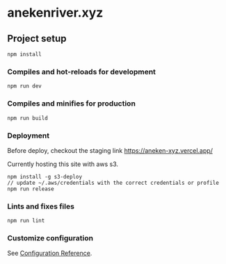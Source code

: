 # anekenriver.xyz
## Project setup
```
npm install
```

### Compiles and hot-reloads for development
```
npm run dev
```

### Compiles and minifies for production
```
npm run build
```

### Deployment
Before deploy, checkout the staging link
https://aneken-xyz.vercel.app/

Currently hosting this site with aws s3.
```
npm install -g s3-deploy
// update ~/.aws/credentials with the correct credentials or profile
npm run release
```

### Lints and fixes files
```
npm run lint
```

### Customize configuration
See [Configuration Reference](https://cli.vuejs.org/config/).